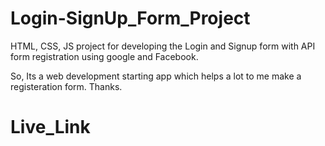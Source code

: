# Login-SignUp_Form_Project
HTML, CSS, JS project for developing the Login and Signup form with API form registration using google and Facebook.

So, Its a web development starting app which helps a lot to me make a registeration form.
Thanks.

# Live_Link
